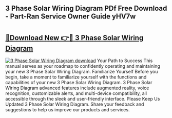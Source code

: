 ## 3 Phase Solar Wiring Diagram PDf Free Download - Part-Ran Service Owner Guide yHV7w

# <h2><a href="http://dflwwsd.blite.top/?on=3+Phase+Solar+Wiring+Diagram">🔗Download New 👉🔴 3 Phase Solar Wiring Diagram</a></h2>

[![3 Phase Solar Wiring Diagram download](https://i.imgur.com/lujVjoI.png)](http://dflwwsd.blite.top/?on=3+Phase+Solar+Wiring+Diagram)
Your Path to Success This manual serves as your roadmap to confidently operating and maintaining your new 3 Phase Solar Wiring Diagram. Familiarize Yourself Before you begin, take a moment to familiarize yourself with the functions and capabilities of your new 3 Phase Solar Wiring Diagram. 3 Phase Solar Wiring Diagram advanced features include augmented reality, voice recognition, customizable alerts, and multi-device compatibility, all accessible through the sleek and user-friendly interface. Please Keep Us Updated 3 Phase Solar Wiring Diagram. Share your feedback and suggestions to help us improve our products and services.

